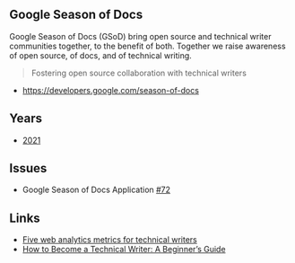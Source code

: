 ## Google Season of Docs

Google Season of Docs (GSoD) bring open source and technical writer communities together, to the benefit of both. Together we raise awareness of open source, of docs, and of technical writing.

> Fostering open source collaboration with technical writers

- <https://developers.google.com/season-of-docs>

## Years

- [2021](2021/)

## Issues

- Google Season of Docs Application [#72](https://github.com/wechaty/summer-of-wechaty/issues/72)

## Links

- [Five web analytics metrics for technical writers](https://techwhirl.com/five-web-analytics-metrics-for-technical-writers/)
- [How to Become a Technical Writer: A Beginner’s Guide](https://www.instructionalsolutions.com/blog/become-a-technical-writer)

